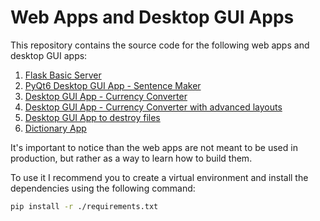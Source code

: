 # Web Apps and Desktop GUI Apps

This repository contains the source code for the following web apps and desktop GUI apps:

1. [Flask Basic Server](01-flask-web-app.py)
2. [PyQt6 Desktop GUI App - Sentence Maker](02-sentence_maker.py)
3. [Desktop GUI App - Currency Converter](03-currency_converter.py)
4. [Desktop GUI App - Currency Converter with advanced layouts](04-currency_converter_v2.py)
5. [Desktop GUI App to destroy files](05-file-destroyer.py)
6. [Dictionary App](06-dictionary.py)

It's important to notice than the web apps are not meant to be used in production, but rather as a way to learn how to build them.

To use it I recommend you to create a virtual environment and install the dependencies using the following command:

```bash
pip install -r ./requirements.txt
```
